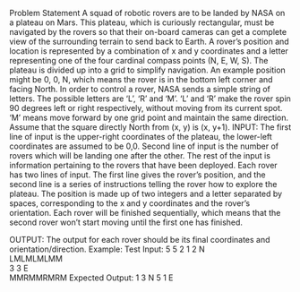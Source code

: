 Problem Statement 
A squad of robotic rovers are to be landed by NASA on a plateau on Mars. 
This plateau, which is curiously rectangular, must be navigated by the rovers so that  their on-board cameras can get a complete view of the surrounding terrain to send back  to Earth. 
A rover’s position and location is represented by a combination of x and y coordinates  and a letter representing one of the four cardinal compass points (N, E, W, S). The  plateau is divided up into a grid to simplify navigation. An example position might be 0,  0, N, which means the rover is in the bottom left corner and facing North. 
In order to control a rover, NASA sends a simple string of letters. The possible letters  are ‘L’, ‘R’ and ‘M’. ‘L’ and ‘R’ make the rover spin 90 degrees left or right respectively,  without moving from its current spot. ‘M’ means move forward by one grid point and  maintain the same direction. 
Assume that the square directly North from (x, y) is (x, y+1). 
INPUT: 
The first line of input is the upper-right coordinates of the plateau, the lower-left  coordinates are assumed to be 0,0. 
Second line of input is the number of rovers which will be landing one after the other.
The rest of the input is information pertaining to the rovers that have been deployed.  Each rover has two lines of input. The first line gives the rover’s position, and the  second line is a series of instructions telling the rover how to explore the plateau. 
The position is made up of two integers and a letter separated by spaces,  corresponding to the x and y coordinates and the rover’s orientation. 
Each rover will be finished sequentially, which means that the second rover won’t start  moving until the first one has finished. 
 
OUTPUT: 
The output for each rover should be its final coordinates and orientation/direction. Example: 
Test Input: 
5 5
2
1 2 N  
LMLMLMLMM  
3 3 E  
MMRMMRMRM 
Expected Output: 
1 3 N
5 1 E

